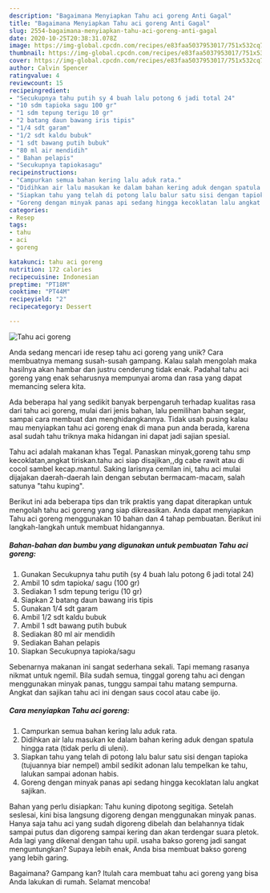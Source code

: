 ```yaml
---
description: "Bagaimana Menyiapkan Tahu aci goreng Anti Gagal"
title: "Bagaimana Menyiapkan Tahu aci goreng Anti Gagal"
slug: 2554-bagaimana-menyiapkan-tahu-aci-goreng-anti-gagal
date: 2020-10-25T20:38:31.078Z
image: https://img-global.cpcdn.com/recipes/e83faa5037953017/751x532cq70/tahu-aci-goreng-foto-resep-utama.jpg
thumbnail: https://img-global.cpcdn.com/recipes/e83faa5037953017/751x532cq70/tahu-aci-goreng-foto-resep-utama.jpg
cover: https://img-global.cpcdn.com/recipes/e83faa5037953017/751x532cq70/tahu-aci-goreng-foto-resep-utama.jpg
author: Calvin Spencer
ratingvalue: 4
reviewcount: 15
recipeingredient:
- "Secukupnya tahu putih sy 4 buah lalu potong 6 jadi total 24"
- "10 sdm tapioka sagu 100 gr"
- "1 sdm tepung terigu 10 gr"
- "2 batang daun bawang iris tipis"
- "1/4 sdt garam"
- "1/2 sdt kaldu bubuk"
- "1 sdt bawang putih bubuk"
- "80 ml air mendidih"
- " Bahan pelapis"
- "Secukupnya tapiokasagu"
recipeinstructions:
- "Campurkan semua bahan kering lalu aduk rata."
- "Didihkan air lalu masukan ke dalam bahan kering aduk dengan spatula hingga rata (tidak perlu di uleni)."
- "Siapkan tahu yang telah di potong lalu balur satu sisi dengan tapioka (tujuannya biar nempel) ambil sedikit adonan lalu tempelkan ke tahu, lalukan sampai adonan habis."
- "Goreng dengan minyak panas api sedang hingga kecoklatan lalu angkat sajikan."
categories:
- Resep
tags:
- tahu
- aci
- goreng

katakunci: tahu aci goreng 
nutrition: 172 calories
recipecuisine: Indonesian
preptime: "PT18M"
cooktime: "PT44M"
recipeyield: "2"
recipecategory: Dessert

---
```



![Tahu aci goreng](https://img-global.cpcdn.com/recipes/e83faa5037953017/751x532cq70/tahu-aci-goreng-foto-resep-utama.jpg)

Anda sedang mencari ide resep tahu aci goreng yang unik? Cara membuatnya memang susah-susah gampang. Kalau salah mengolah maka hasilnya akan hambar dan justru cenderung tidak enak. Padahal tahu aci goreng yang enak seharusnya mempunyai aroma dan rasa yang dapat memancing selera kita.

Ada beberapa hal yang sedikit banyak berpengaruh terhadap kualitas rasa dari tahu aci goreng, mulai dari jenis bahan, lalu pemilihan bahan segar, sampai cara membuat dan menghidangkannya. Tidak usah pusing kalau mau menyiapkan tahu aci goreng enak di mana pun anda berada, karena asal sudah tahu triknya maka hidangan ini dapat jadi sajian spesial.

Tahu aci adalah makanan khas Tegal. Panaskan minyak,goreng tahu smp kecoklatan,angkat tiriskan.tahu aci siap disajikan,,dg cabe rawit atau di cocol sambel kecap.mantul. Saking larisnya cemilan ini, tahu aci mulai dijajakan daerah-daerah lain dengan sebutan bermacam-macam, salah satunya &#34;tahu kuping&#34;.


Berikut ini ada beberapa tips dan trik praktis yang dapat diterapkan untuk mengolah tahu aci goreng yang siap dikreasikan. Anda dapat menyiapkan Tahu aci goreng menggunakan 10 bahan dan 4 tahap pembuatan. Berikut ini langkah-langkah untuk membuat hidangannya.

<!--inarticleads1-->

##### Bahan-bahan dan bumbu yang digunakan untuk pembuatan Tahu aci goreng:

1. Gunakan Secukupnya tahu putih (sy 4 buah lalu potong 6 jadi total 24)
1. Ambil 10 sdm tapioka/ sagu (100 gr)
1. Sediakan 1 sdm tepung terigu (10 gr)
1. Siapkan 2 batang daun bawang iris tipis
1. Gunakan 1/4 sdt garam
1. Ambil 1/2 sdt kaldu bubuk
1. Ambil 1 sdt bawang putih bubuk
1. Sediakan 80 ml air mendidih
1. Sediakan  Bahan pelapis
1. Siapkan Secukupnya tapioka/sagu


Sebenarnya makanan ini sangat sederhana sekali. Tapi memang rasanya nikmat untuk ngemil. Bila sudah semua, tinggal goreng tahu aci dengan menggunakan minyak panas, tunggu sampai tahu matang sempurna. Angkat dan sajikan tahu aci ini dengan saus cocol atau cabe ijo. 

<!--inarticleads2-->

##### Cara menyiapkan Tahu aci goreng:

1. Campurkan semua bahan kering lalu aduk rata.
1. Didihkan air lalu masukan ke dalam bahan kering aduk dengan spatula hingga rata (tidak perlu di uleni).
1. Siapkan tahu yang telah di potong lalu balur satu sisi dengan tapioka (tujuannya biar nempel) ambil sedikit adonan lalu tempelkan ke tahu, lalukan sampai adonan habis.
1. Goreng dengan minyak panas api sedang hingga kecoklatan lalu angkat sajikan.


Bahan yang perlu disiapkan: Tahu kuning dipotong segitiga. Setelah seslesai, kini bisa langsung digoreng dengan menggunakan minyak panas. Hanya saja tahu aci yang sudah digoreng dibelah dan belahannya tidak sampai putus dan digoreng sampai kering dan akan terdengar suara pletok. Ada lagi yang dikenal dengan tahu upil. usaha bakso goreng jadi sangat menguntungkan? Supaya lebih enak, Anda bisa membuat bakso goreng yang lebih garing. 

Bagaimana? Gampang kan? Itulah cara membuat tahu aci goreng yang bisa Anda lakukan di rumah. Selamat mencoba!
